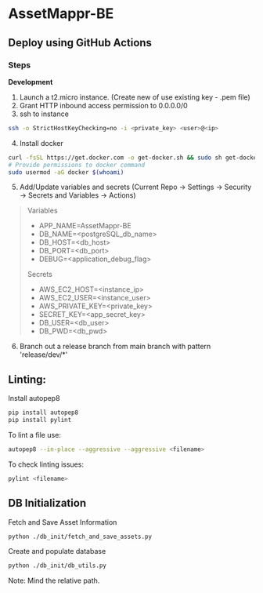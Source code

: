 # AssetMappr-BE


## Deploy using GitHub Actions
### Steps
**Development**

1. Launch a t2.micro instance. (Create new of use existing key - .pem file)
2. Grant HTTP inbound access permission to 0.0.0.0/0 
3. ssh to instance
```bash
ssh -o StrictHostKeyChecking=no -i <private_key> <user>@<ip>
```
4. Install docker
```bash
curl -fsSL https://get.docker.com -o get-docker.sh && sudo sh get-docker.sh
# Provide permissions to docker command
sudo usermod -aG docker $(whoami)
```
5. Add/Update variables and secrets (Current Repo -> Settings -> Security -> Secrets and Variables -> Actions)

> Variables
> - APP_NAME=AssetMappr-BE
> - DB_NAME=<postgreSQL_db_name> 
> - DB_HOST=<db_host>
> - DB_PORT=<db_port>
> - DEBUG=<application_debug_flag>
> 
> Secrets
> 
> - AWS_EC2_HOST=<instance_ip>
> - AWS_EC2_USER=<instance_user>
> - AWS_PRIVATE_KEY=<private_key>
> - SECRET_KEY=<app_secret_key>
> - DB_USER=<db_user> 
> - DB_PWD=<db_pwd> 

6. Branch out a release branch from main branch with pattern 'release/dev/*'

## Linting:
Install autopep8
```bash
pip install autopep8
pip install pylint
```
To lint a file use:
```bash
autopep8 --in-place --aggressive --aggressive <filename>
```
To check linting issues:
```bash
pylint <filename>
```

## DB Initialization
Fetch and Save Asset Information
```bash
python ./db_init/fetch_and_save_assets.py
```
Create and populate database
```bash
python ./db_init/db_utils.py
```
Note: Mind the relative path.
